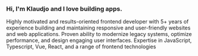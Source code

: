 ### Hi, I'm Klaudjo and I love building apps.
Highly motivated and results-oriented frontend developer with 5+ years of experience building and maintaining responsive and user-friendly websites and web applications. Proven ability to modernize legacy systems, optimize performance, and design engaging user interfaces. Expertise in JavaScript, Typescript, Vue, React, and a range of frontend technologies

<!--
[01/01][02/01][03/01][04/01][05/01][06/01][07/01]
[08/01][09/01][10/01][11/01]
-->
